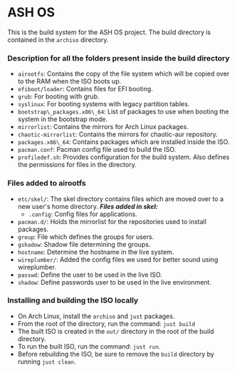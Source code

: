 # ASH OS 
This is the build system for the ASH OS project. The build directory is contained in the `archiso` directory. 

### Description for all the folders present inside the build directory
- `airootfs`: Contains the copy of the file system which will be copied over to the RAM when the ISO boots up. 
- `efiboot/loader`: Contains files for EFI booting. 
- `grub`: For booting with grub. 
- `syslinux`: For booting systems with legacy partition tables. 
- `bootstrap\_packages.x86\_64`: List of packages to use when booting the system in the bootstrap mode. 
- `mirrorlist`: Contains the mirrors for Arch Linux packages. 
- `chaotic-mirrorlist`: Contains the mirrors for chaotic-aur repository. 
- `packages.x86\_64`: Contains packages which are installed inside the ISO. 
- `pacman.conf`: Pacman config file used to build the ISO. 
- `profiledef.sh`: Provides configuration for the build system. Also defines the permissions for files in the directory. 


### Files added to airootfs
- `etc/skel/`: The skel directory contains files which are moved over to a new user's home directory. ***Files added in skel:***
  - `.config`: Config files for applications. 
- `pacman.d/`: Holds the mirrorlist for the repositories used to install packages. 
- `group`: File which defines the groups for users. 
- `gshadow`: Shadow file determining the groups.
- `hostname`: Determine the hostname in the live system. 
- `wireplumber/`: Added the config files we used for better sound using wireplumber. 
- `passwd`: Define the user to be used in the live ISO. 
- `shadow`: Define passwords user to be used in the live environment. 

### Installing and building the ISO locally
- On Arch Linux, install the `archiso` and `just` packages. 
- From the root of the directory, run the command: `just build`
- The built ISO is created in the `out/` directory in the root of the build directory. 
- To run the built ISO, run the command: `just run`.
- Before rebuilding the ISO, be sure to remove the `build` directory by running `just clean`.

